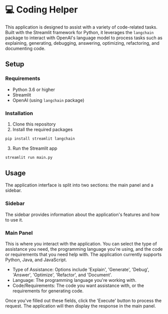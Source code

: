 # 💻 Coding Helper

This application is designed to assist with a variety of code-related tasks. Built with the Streamlit framework for Python, it leverages the `langchain` package to interact with OpenAI's language model to process tasks such as explaining, generating, debugging, answering, optimizing, refactoring, and documenting code.

## Setup

### Requirements
- Python 3.6 or higher
- Streamlit
- OpenAI (using `langchain` package)

### Installation

1. Clone this repository
2. Install the required packages
```bash
pip install streamlit langchain
```
3. Run the Streamlit app
```bash
streamlit run main.py
```

## Usage

The application interface is split into two sections: the main panel and a sidebar.

### Sidebar

The sidebar provides information about the application's features and how to use it.

### Main Panel

This is where you interact with the application. You can select the type of assistance you need, the programming language you're using, and the code or requirements that you need help with. The application currently supports Python, Java, and JavaScript.

- Type of Assistance: Options include 'Explain', 'Generate', 'Debug', 'Answer', 'Optimize', 'Refactor', and 'Document'.
- Language: The programming language you're working with.
- Code/Requirements: The code you want assistance with, or the requirements for generating code.

Once you've filled out these fields, click the 'Execute' button to process the request. The application will then display the response in the main panel.
